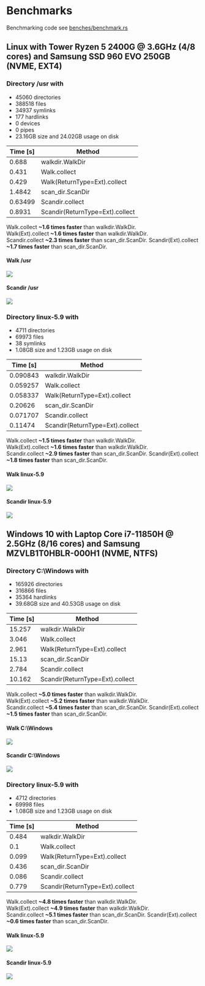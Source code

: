 # Benchmarks

Benchmarking code see [benches/benchmark.rs](../benches/benchmark.rs)

## Linux with Tower Ryzen 5 2400G @ 3.6GHz (4/8 cores) and Samsung SSD 960 EVO 250GB (NVME, EXT4)

### Directory /usr with

- 45060 directories
- 388518 files
- 34937 symlinks
- 177 hardlinks
- 0 devices
- 0 pipes
- 23.16GB size and 24.02GB usage on disk

|   Time [s] | Method                               |
|------------|--------------------------------------|
|   0.688    | walkdir.WalkDir                      |
|   0.431    | Walk.collect                         |
|   0.429    | Walk(ReturnType=Ext).collect         |
|   1.4842   | scan_dir.ScanDir                     |
|   0.63499  | Scandir.collect                      |
|   0.8931   | Scandir(ReturnType=Ext).collect      |

Walk.collect **~1.6 times faster** than walkdir.WalkDir.  
Walk(Ext).collect  **~1.6 times faster** than walkdir.WalkDir.  
Scandir.collect **~2.3 times faster** than scan_dir.ScanDir.
Scandir(Ext).collect **~1.7 times faster** than scan_dir.ScanDir.

#### Walk /usr

![](images/linux_walk_usr.png)

#### Scandir /usr

![](images/linux_scandir_usr.png)

### Directory linux-5.9 with

- 4711 directories
- 69973 files
- 38 symlinks
- 1.08GB size and 1.23GB usage on disk

|   Time [s]    | Method                            |
|---------------|-----------------------------------|
|   0.090843    | walkdir.WalkDir                   |
|   0.059257    | Walk.collect                      |
|   0.058337    | Walk(ReturnType=Ext).collect      |
|   0.20626     | scan_dir.ScanDir                  |
|   0.071707    | Scandir.collect                   |
|   0.11474     | Scandir(ReturnType=Ext).collect   |

Walk.collect **~1.5 times faster** than walkdir.WalkDir.  
Walk(Ext).collect  **~1.6 times faster** than walkdir.WalkDir.  
Scandir.collect **~2.9 times faster** than scan_dir.ScanDir.
Scandir(Ext).collect **~1.8 times faster** than scan_dir.ScanDir.

#### Walk linux-5.9

![](images/linux_walk_linux-5.9.png)

#### Scandir linux-5.9

![](images/linux_scandir_linux-5.9.png)

## Windows 10 with Laptop Core i7-11850H @ 2.5GHz (8/16 cores) and Samsung MZVLB1T0HBLR-000H1 (NVME, NTFS)

### Directory C:\Windows with

- 165926 directories
- 316866 files
- 35364 hardlinks
- 39.68GB size and 40.53GB usage on disk

|   Time [s] | Method                               |
|---------------|-----------------------------------|
|   15.257      | walkdir.WalkDir                   |
|   3.046       | Walk.collect                      |
|   2.961       | Walk(ReturnType=Ext).collect      |
|   15.13       | scan_dir.ScanDir                  |
|   2.784       | Scandir.collect                   |
|   10.162      | Scandir(ReturnType=Ext).collect   |

Walk.collect **~5.0 times faster** than walkdir.WalkDir.  
Walk(Ext).collect  **~5.2 times faster** than walkdir.WalkDir.  
Scandir.collect **~5.4 times faster** than scan_dir.ScanDir.
Scandir(Ext).collect **~1.5 times faster** than scan_dir.ScanDir.

#### Walk C:\Windows

![](images/windows_walk_windows.png)

#### Scandir C:\Windows

![](images/windows_scandir_windows.png)

### Directory linux-5.9 with

- 4712 directories
- 69998 files
- 1.08GB size and 1.23GB usage on disk

|   Time [s] | Method                               |
|---------------|-----------------------------------|
|   0.484       | walkdir.WalkDir                   |
|   0.1         | Walk.collect                      |
|   0.099       | Walk(ReturnType=Ext).collect      |
|   0.436       | scan_dir.ScanDir                  |
|   0.086       | Scandir.collect                   |
|   0.779       | Scandir(ReturnType=Ext).collect   |

Walk.collect **~4.8 times faster** than walkdir.WalkDir.  
Walk(Ext).collect  **~4.9 times faster** than walkdir.WalkDir.  
Scandir.collect **~5.1 times faster** than scan_dir.ScanDir.
Scandir(Ext).collect **~0.6 times faster** than scan_dir.ScanDir.

#### Walk linux-5.9

![](images/windows_walk_linux-5.9.png)

#### Scandir linux-5.9

![](images/windows_scandir_linux-5.9.png)
